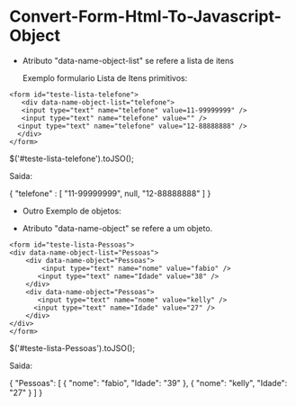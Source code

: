 # Convert-Form-Html-To-Javascript-Object

- Atributo "data-name-object-list" se refere a lista de itens

  Exemplo formulario Lista de Itens primitivos:

 `<form id="teste-lista-telefone">`   
 `   <div data-name-object-list="telefone">`   
 `   <input type="text" name="telefone" value=11-99999999" />`   
 `   <input type="text" name="telefone" value="" />`   
 `   <input type="text" name="telefone" value="12-88888888" /> `   
 `  </div>`   
 `</form> `   


$('#teste-lista-telefone').toJSO();

Saida:

{
 "telefone" : [
 "11-99999999",
 null,
 "12-88888888"
 ]
}

- Outro Exemplo de objetos:

- Atributo "data-name-object" se refere a um objeto.

 `<form id="teste-lista-Pessoas">`   
 `<div data-name-object-list="Pessoas"> `   
 `    <div data-name-object="Pessoas">`   
 `         <input type="text" name="nome" value="fabio" /> `   
 `        <input type="text" name="Idade" value="38" /> `   
 `    </div>`   
 `    <div data-name-object="Pessoas">`   
  `        <input type="text" name="nome" value="kelly" /> `   
  `       <input type="text" name="Idade" value="27" />     `      
 `    </div>`   
 `</div>`   
 `</form> `   
 
 $('#teste-lista-Pessoas').toJSO();

Saida:

{
  "Pessoas": [
    {
      "nome": "fabio",
      "Idade": "39"
    },
    {
      "nome": "kelly",
      "Idade": "27"
    }
  ]
}

 
